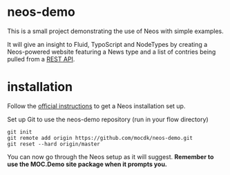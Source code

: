 # neos-demo

This is a small project demonstrating the use of Neos with simple examples. 

It will give an insight to Fluid, TypoScript and NodeTypes by creating a Neos-powered website featuring a News type and a list of contries being pulled from a [REST API](http://restcountries.eu/).

# installation

Follow the [official instructions](https://www.neos.io/develop/download.html) to get a Neos installation set up.

Set up Git to use the neos-demo repository (run in your flow directory)
```
git init
git remote add origin https://github.com/mocdk/neos-demo.git
git reset --hard origin/master
```

You can now go through the Neos setup as it will suggest. **Remember to use the MOC.Demo site package when it prompts you.**

